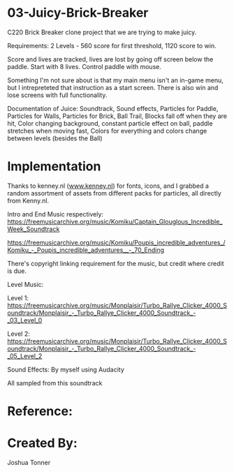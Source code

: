 # 03-Juicy-Brick-Breaker
C220 Brick Breaker clone project that we are trying to make juicy.

Requirements: 2 Levels - 560 score for first threshold, 1120 score to win.

Score and lives are tracked, lives are lost by going off screen below the paddle. Start with 8 lives. Control paddle with mouse.

Something I'm not sure about is that my main menu isn't an in-game menu, but I intrepreteted that instruction as a start screen. There is also win and lose screens with full functionality.

Documentation of Juice: Soundtrack, Sound effects, Particles for Paddle, Particles for Walls, Particles for Brick, Ball Trail, Blocks fall off when they are hit, Color changing background, constant particle effect on ball, paddle stretches when moving fast, Colors for everything and colors change between levels (besides the Ball)

# Implementation
Thanks to kenney.nl (www.kenney.nl) for fonts, icons, and I grabbed a random assortment of assets from different packs for particles, all directly from Kenny.nl.

Intro and End Music respectively:
https://freemusicarchive.org/music/Komiku/Captain_Glouglous_Incredible_Week_Soundtrack

https://freemusicarchive.org/music/Komiku/Poupis_incredible_adventures_/Komiku_-_Poupis_incredible_adventures__-_70_Ending

There's copyright linking requirement for the music, but credit where credit is due.

Level Music:

Level 1: https://freemusicarchive.org/music/Monplaisir/Turbo_Rallye_Clicker_4000_Soundtrack/Monplaisir_-_Turbo_Rallye_Clicker_4000_Soundtrack_-_03_Level_0

Level 2: https://freemusicarchive.org/music/Monplaisir/Turbo_Rallye_Clicker_4000_Soundtrack/Monplaisir_-_Turbo_Rallye_Clicker_4000_Soundtrack_-_05_Level_2

Sound Effects:
By myself using Audacity

All sampled from this soundtrack

# Reference:



# Created By:
Joshua Tonner
